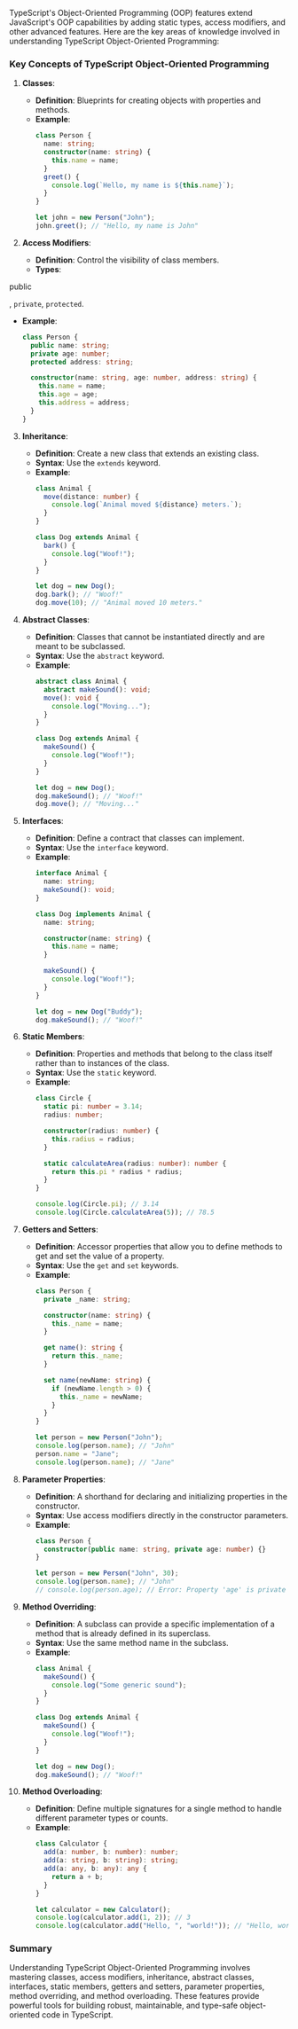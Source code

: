 TypeScript's Object-Oriented Programming (OOP) features extend JavaScript's OOP capabilities by adding static types, access modifiers, and other advanced features. Here are the key areas of knowledge involved in understanding TypeScript Object-Oriented Programming:

### Key Concepts of TypeScript Object-Oriented Programming

1. **Classes**:
   - **Definition**: Blueprints for creating objects with properties and methods.
   - **Example**:
     ```typescript
     class Person {
       name: string;
       constructor(name: string) {
         this.name = name;
       }
       greet() {
         console.log(`Hello, my name is ${this.name}`);
       }
     }

     let john = new Person("John");
     john.greet(); // "Hello, my name is John"
     ```

2. **Access Modifiers**:
   - **Definition**: Control the visibility of class members.
   - **Types**: 

public

, `private`, `protected`.
   - **Example**:
     ```typescript
     class Person {
       public name: string;
       private age: number;
       protected address: string;

       constructor(name: string, age: number, address: string) {
         this.name = name;
         this.age = age;
         this.address = address;
       }
     }
     ```

3. **Inheritance**:
   - **Definition**: Create a new class that extends an existing class.
   - **Syntax**: Use the `extends` keyword.
   - **Example**:
     ```typescript
     class Animal {
       move(distance: number) {
         console.log(`Animal moved ${distance} meters.`);
       }
     }

     class Dog extends Animal {
       bark() {
         console.log("Woof!");
       }
     }

     let dog = new Dog();
     dog.bark(); // "Woof!"
     dog.move(10); // "Animal moved 10 meters."
     ```

4. **Abstract Classes**:
   - **Definition**: Classes that cannot be instantiated directly and are meant to be subclassed.
   - **Syntax**: Use the `abstract` keyword.
   - **Example**:
     ```typescript
     abstract class Animal {
       abstract makeSound(): void;
       move(): void {
         console.log("Moving...");
       }
     }

     class Dog extends Animal {
       makeSound() {
         console.log("Woof!");
       }
     }

     let dog = new Dog();
     dog.makeSound(); // "Woof!"
     dog.move(); // "Moving..."
     ```

5. **Interfaces**:
   - **Definition**: Define a contract that classes can implement.
   - **Syntax**: Use the `interface` keyword.
   - **Example**:
     ```typescript
     interface Animal {
       name: string;
       makeSound(): void;
     }

     class Dog implements Animal {
       name: string;

       constructor(name: string) {
         this.name = name;
       }

       makeSound() {
         console.log("Woof!");
       }
     }

     let dog = new Dog("Buddy");
     dog.makeSound(); // "Woof!"
     ```

6. **Static Members**:
   - **Definition**: Properties and methods that belong to the class itself rather than to instances of the class.
   - **Syntax**: Use the `static` keyword.
   - **Example**:
     ```typescript
     class Circle {
       static pi: number = 3.14;
       radius: number;

       constructor(radius: number) {
         this.radius = radius;
       }

       static calculateArea(radius: number): number {
         return this.pi * radius * radius;
       }
     }

     console.log(Circle.pi); // 3.14
     console.log(Circle.calculateArea(5)); // 78.5
     ```

7. **Getters and Setters**:
   - **Definition**: Accessor properties that allow you to define methods to get and set the value of a property.
   - **Syntax**: Use the `get` and `set` keywords.
   - **Example**:
     ```typescript
     class Person {
       private _name: string;

       constructor(name: string) {
         this._name = name;
       }

       get name(): string {
         return this._name;
       }

       set name(newName: string) {
         if (newName.length > 0) {
           this._name = newName;
         }
       }
     }

     let person = new Person("John");
     console.log(person.name); // "John"
     person.name = "Jane";
     console.log(person.name); // "Jane"
     ```

8. **Parameter Properties**:
   - **Definition**: A shorthand for declaring and initializing properties in the constructor.
   - **Syntax**: Use access modifiers directly in the constructor parameters.
   - **Example**:
     ```typescript
     class Person {
       constructor(public name: string, private age: number) {}
     }

     let person = new Person("John", 30);
     console.log(person.name); // "John"
     // console.log(person.age); // Error: Property 'age' is private and only accessible within class 'Person'.
     ```

9. **Method Overriding**:
   - **Definition**: A subclass can provide a specific implementation of a method that is already defined in its superclass.
   - **Syntax**: Use the same method name in the subclass.
   - **Example**:
     ```typescript
     class Animal {
       makeSound() {
         console.log("Some generic sound");
       }
     }

     class Dog extends Animal {
       makeSound() {
         console.log("Woof!");
       }
     }

     let dog = new Dog();
     dog.makeSound(); // "Woof!"
     ```

10. **Method Overloading**:
    - **Definition**: Define multiple signatures for a single method to handle different parameter types or counts.
    - **Example**:
      ```typescript
      class Calculator {
        add(a: number, b: number): number;
        add(a: string, b: string): string;
        add(a: any, b: any): any {
          return a + b;
        }
      }

      let calculator = new Calculator();
      console.log(calculator.add(1, 2)); // 3
      console.log(calculator.add("Hello, ", "world!")); // "Hello, world!"
      ```

### Summary

Understanding TypeScript Object-Oriented Programming involves mastering classes, access modifiers, inheritance, abstract classes, interfaces, static members, getters and setters, parameter properties, method overriding, and method overloading. These features provide powerful tools for building robust, maintainable, and type-safe object-oriented code in TypeScript.